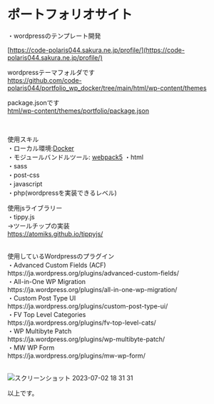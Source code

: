 # ポートフォリオサイト

・wordpressのテンプレート開発<br>

[https://code-polaris044.sakura.ne.jp/profile/](https://code-polaris044.sakura.ne.jp/profile/)

wordpressテーマフォルダです<br>
https://github.com/code-polaris044/portfolio_wp_docker/tree/main/html/wp-content/themes

package.jsonです<br>
[html/wp-content/themes/portfolio/package.json](https://github.com/code-polaris044/portfolio_wp_docker/blob/main/html/wp-content/themes/portfolio/package.json)

<br>

使用スキル<br>
・ローカル環境:[Docker](https://www.docker.com/)<br>
・モジュールバンドルツール: [webpack5](https://webpack.js.org/)
・html<br>
・sass<br>
・post-css<br>
・javascript<br>
・php(wordpressを実装できるレベル)<br>

使用jsライブラリー<br>
・tippy.js<br>
→ツールチップの実装<br>
https://atomiks.github.io/tippyjs/
<br>

<br>
使用しているWordpressのプラグイン<br>
・Advanced Custom Fields (ACF)<br>
https://ja.wordpress.org/plugins/advanced-custom-fields/
<br>
・All-in-One WP Migration<br>
https://ja.wordpress.org/plugins/all-in-one-wp-migration/
<br>
・Custom Post Type UI<br>
https://ja.wordpress.org/plugins/custom-post-type-ui/
<br>
・FV Top Level Categories<br>
https://ja.wordpress.org/plugins/fv-top-level-cats/
<br>
・WP Multibyte Patch<br>
https://ja.wordpress.org/plugins/wp-multibyte-patch/
<br>
・MW WP Form<br>
https://ja.wordpress.org/plugins/mw-wp-form/
<br><br>


![スクリーンショット 2023-07-02 18 31 31](https://github.com/code-polaris044/portfolio_wp_docker/assets/118881278/52120b9f-c770-4935-bd1d-d9693c622c37)


以上です。
